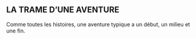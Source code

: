 ## LA TRAME D’UNE AVENTURE


Comme toutes les histoires, une aventure typique a un début,
un milieu et une fin.
